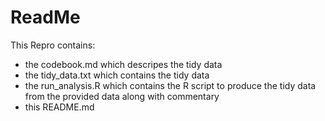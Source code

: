 # ReadMe

This Repro contains:

* the codebook.md which descripes the tidy data
* the tidy_data.txt which contains the tidy data
* the run_analysis.R which contains the R script to produce the tidy data from the provided data along with commentary
* this README.md 
